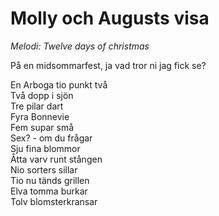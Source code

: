 # Molly och Augusts visa
*Melodi: Twelve days of christmas*

På en midsommarfest, ja vad tror ni jag fick se?  

En Arboga tio punkt två  
Två dopp i sjön  
Tre pilar dart  
Fyra Bonnevie  
Fem supar små  
Sex? - om du frågar  
Sju fina blommor  
Åtta varv runt stången  
Nio sorters sillar  
Tio nu tänds grillen  
Elva tomma burkar  
Tolv blomsterkransar  